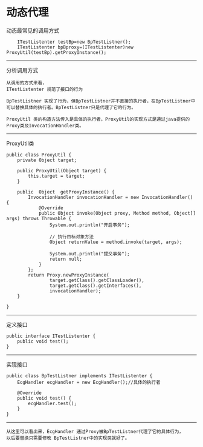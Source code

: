 # 动态代理

动态最常见的调用方式

        ITestListenter testBp=new BpTestListner();
        ITestListenter bpBproxy=(ITestListenter)new ProxyUtil(testBp).getProxyInstance();

----
分析调用方式

	从调用的方式来看，
	ITestListenter 规范了接口的行为

	BpTestListner 实现了行为，但BpTestListner并不直接的执行者，在BpTestListner中可以替换具体的执行者。BpTestListner只是代理了它的行为。

	ProxyUtil 类的构造方法传入是具体的执行者，ProxyUtil的实现方式是通过java提供的Proxy类及InvocationHandler类。

----
ProxyUtil类

	public class ProxyUtil {
	    private Object target;
	
	    public ProxyUtil(Object target) {
	        this.target = target;
	    }
	
	    public  Object  getProxyInstance() {
	        InvocationHandler invocationHandler = new InvocationHandler() {
	            @Override
	            public Object invoke(Object proxy, Method method, Object[] args) throws Throwable {
	                System.out.println("开启事务");
	
	                // 执行目标对象方法
	                Object returnValue = method.invoke(target, args);
	
	                System.out.println("提交事务");
	                return null;
	            }
	        };
	        return Proxy.newProxyInstance(
					target.getClass().getClassLoader(), 
					target.getClass().getInterfaces(),
					invocationHandler);
	    }
	
	}

----
定义接口

	public interface ITestListenter {
	    public void test();
	}

----
实现接口
	
	public class BpTestListner implements ITestListenter {
	    EcgHandler ecgHandler = new EcgHandler();//具体的执行者
	
	    @Override
	    public void test() {
	        ecgHandler.test();
	    }
	}

----

	从这里可以看出来，EcgHandler 通过Proxy被BpTestListner代理了它的具体行为，
	以后要替换只需要修改 BpTestListner中的实现类就好了。


